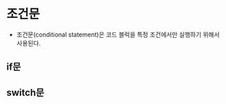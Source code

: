 # 조건문

- 조건문(conditional statement)은 코드 블럭을 특정 조건에서만 실행하기 위해서 사용된다.

## if문

## switch문

<!-- TODO -->
